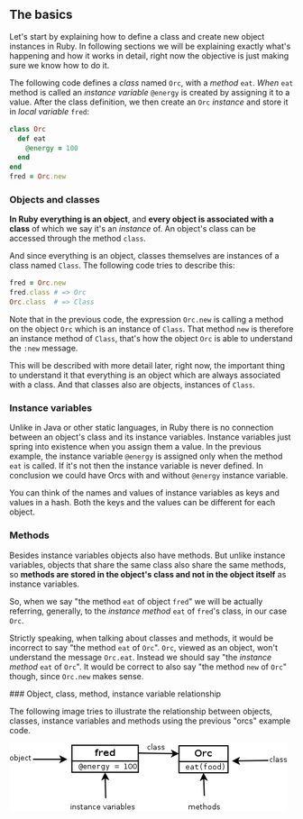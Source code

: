 ## The basics

Let's start by explaining how to define a class and create new object instances in Ruby. In following sections we will be explaining exactly what's happening and how it works in detail, right now the objective is just making sure we know how to do it. 

The following code defines a *class* named `Orc`, with a *method* `eat`. *When* `eat` method is called an *instance variable* `@energy` is created by assigning it to a value. After the class definition, we then create an `Orc` *instance* and store it in *local variable* `fred`:

```rb
class Orc
  def eat
    @energy = 100
  end
end
fred = Orc.new
```

<!-- As you can see, we used `class` to declare a new class. 
The class defines two methods: `initialize` and `eat`. The method `initialize` is analogous to Java or JavaScript `constructor` in the sense that will be called when new instances are created. On it we define an *instance variable* called `@energy` by just assigning it a value. -->

<!--    Relationship between objects, classes, methods and variables -->


### Objects and classes

**In Ruby everything is an object**, and **every object is associated with a class** of which we say it's an *instance* of. An object's class can be accessed through the method `class`. 

And since everything is an object, classes themselves are instances of a class named `Class`. The following code tries to describe this:

```rb
fred = Orc.new
fred.class # => Orc
Orc.class  # => Class
```

Note that in the previous code, the expression `Orc.new` is calling a method on the object `Orc` which is an instance of `Class`. That method `new` is therefore an instance method of `Class`, that's how the object `Orc` is able to understand the `:new` message. 

This will be described with more detail later, right now, the important thing to understand it that everything is an object which are always associated with a class. And that classes also are objects, instances of `Class`.

### Instance variables

Unlike in Java or other static languages, in Ruby there is no connection between an object's class and its instance variables. Instance variables just spring into existence when you assign them a value. In the previous example, the instance variable `@energy` is assigned only when the method `eat` is called. If it's not then the instance variable is never defined. In conclusion we could have Orcs with and without `@energy` instance variable. 

You can think of the names and values of instance variables as keys and values in a hash. Both the keys and the values can be different for each object.

### Methods

Besides instance variables objects also have methods. But unlike instance variables, objects that share the same class also share the same methods, so **methods are stored in the object's class and not in the object itself** as instance variables.

So, when we say "the method `eat` of object `fred`" we will be actually referring, generally, to the *instance method* `eat` of `fred`'s class, in our case `Orc`. 

Strictly speaking, when talking about classes and methods, it would be incorrect to say "the method `eat` of `Orc`". `Orc`, viewed as an object, won't understand the message `Orc.eat`. Instead we should say "the *instance method* `eat` of `Orc`". It would be correct to also say "the method `new` of `Orc`" though, since `Orc.new` makes sense.

### Object, class, method, instance variable relationship

The following image tries to illustrate the relationship between objects, classes, instance variables and methods using the previous "orcs" example code. 

![Figure instance variables, methods, classes and object relationship](diagrams/instance_variables_methods_classes_objects.png)


<!-- 

Reflection helpers

Now that you know about instance methods, this little section explains how to use two utility methods supported in ruby to inspect our object and classes methods. 

In Ruby any object supports the message `:methods` which will return the array of method names that the receiver object understand. Also, `Class` instances supports the message `:instance_methods` which will return the array of instance method names (passing false will ignore inherited instance methods). The following example try to describe these meta-programming helpers:

```

``` -->